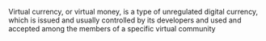 Virtual currency, or virtual money, is a type of unregulated digital currency, which is issued and usually controlled by its developers and used and accepted among the members of a specific virtual community
